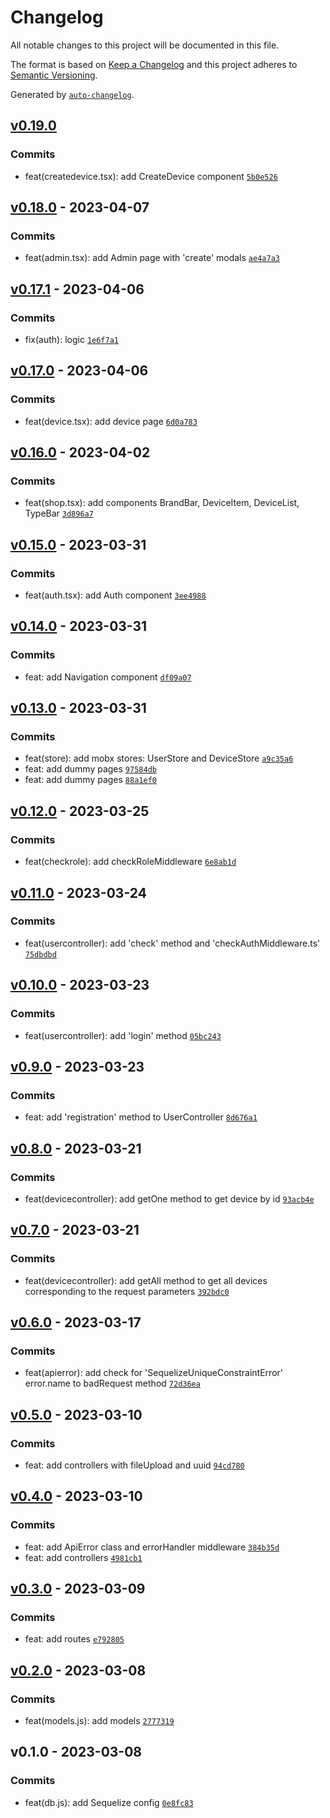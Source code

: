 # Changelog

All notable changes to this project will be documented in this file.

The format is based on [Keep a Changelog](https://keepachangelog.com/en/1.0.0/)
and this project adheres to [Semantic Versioning](https://semver.org/spec/v2.0.0.html).

Generated by [`auto-changelog`](https://github.com/CookPete/auto-changelog).

## [v0.19.0](https://github.com/WhiteDevilMan/ecommerce-pern-stack/compare/v0.18.0...v0.19.0)

### Commits

- feat(createdevice.tsx): add CreateDevice component [`5b0e526`](https://github.com/WhiteDevilMan/ecommerce-pern-stack/commit/5b0e52670a90073d5d4a3a20c8a088266d3dc93c)

## [v0.18.0](https://github.com/WhiteDevilMan/ecommerce-pern-stack/compare/v0.17.1...v0.18.0) - 2023-04-07

### Commits

- feat(admin.tsx): add Admin page with 'create' modals [`ae4a7a3`](https://github.com/WhiteDevilMan/ecommerce-pern-stack/commit/ae4a7a327b2ed57d984df0a3f1c731d57798799e)

## [v0.17.1](https://github.com/WhiteDevilMan/ecommerce-pern-stack/compare/v0.17.0...v0.17.1) - 2023-04-06

### Commits

- fix(auth): logic [`1e6f7a1`](https://github.com/WhiteDevilMan/ecommerce-pern-stack/commit/1e6f7a1ea59efe3073e5dedf03a13917704f2a58)

## [v0.17.0](https://github.com/WhiteDevilMan/ecommerce-pern-stack/compare/v0.16.0...v0.17.0) - 2023-04-06

### Commits

- feat(device.tsx): add device page [`6d0a783`](https://github.com/WhiteDevilMan/ecommerce-pern-stack/commit/6d0a7836349b25f4226f1d5d14aaf1b471ccbc65)

## [v0.16.0](https://github.com/WhiteDevilMan/ecommerce-pern-stack/compare/v0.15.0...v0.16.0) - 2023-04-02

### Commits

- feat(shop.tsx): add components BrandBar, DeviceItem, DeviceList, TypeBar [`3d896a7`](https://github.com/WhiteDevilMan/ecommerce-pern-stack/commit/3d896a753caf3d42f1f96414744e0f4104783eca)

## [v0.15.0](https://github.com/WhiteDevilMan/ecommerce-pern-stack/compare/v0.14.0...v0.15.0) - 2023-03-31

### Commits

- feat(auth.tsx): add Auth component [`3ee4988`](https://github.com/WhiteDevilMan/ecommerce-pern-stack/commit/3ee49883c3a5ce950dac3d64d87b81bd0aa793b7)

## [v0.14.0](https://github.com/WhiteDevilMan/ecommerce-pern-stack/compare/v0.13.0...v0.14.0) - 2023-03-31

### Commits

- feat: add Navigation component [`df09a07`](https://github.com/WhiteDevilMan/ecommerce-pern-stack/commit/df09a0727e59d6343b4f24d837059bafb08e8490)

## [v0.13.0](https://github.com/WhiteDevilMan/ecommerce-pern-stack/compare/v0.12.0...v0.13.0) - 2023-03-31

### Commits

- feat(store): add mobx stores: UserStore and DeviceStore [`a9c35a6`](https://github.com/WhiteDevilMan/ecommerce-pern-stack/commit/a9c35a66270e512067384d8db9fa60be58bf6647)
- feat: add dummy pages [`97584db`](https://github.com/WhiteDevilMan/ecommerce-pern-stack/commit/97584db85f0744556ea5c80d5af718204dc64560)
- feat: add dummy pages [`88a1ef0`](https://github.com/WhiteDevilMan/ecommerce-pern-stack/commit/88a1ef0aa3dbe164992793dcca82a97c5e7f1687)

## [v0.12.0](https://github.com/WhiteDevilMan/ecommerce-pern-stack/compare/v0.11.0...v0.12.0) - 2023-03-25

### Commits

- feat(checkrole): add checkRoleMiddleware [`6e8ab1d`](https://github.com/WhiteDevilMan/ecommerce-pern-stack/commit/6e8ab1dbd357840162a9ad5756e79f1ecfbbe317)

## [v0.11.0](https://github.com/WhiteDevilMan/ecommerce-pern-stack/compare/v0.10.0...v0.11.0) - 2023-03-24

### Commits

- feat(usercontroller): add 'check' method and 'checkAuthMiddleware.ts' [`75dbdbd`](https://github.com/WhiteDevilMan/ecommerce-pern-stack/commit/75dbdbd3345499d95f4570f7b01106f020dc209f)

## [v0.10.0](https://github.com/WhiteDevilMan/ecommerce-pern-stack/compare/v0.9.0...v0.10.0) - 2023-03-23

### Commits

- feat(usercontroller): add 'login' method [`05bc243`](https://github.com/WhiteDevilMan/ecommerce-pern-stack/commit/05bc2431095bfd99fd04c728b0d9ffecc6cee4c0)

## [v0.9.0](https://github.com/WhiteDevilMan/ecommerce-pern-stack/compare/v0.8.0...v0.9.0) - 2023-03-23

### Commits

- feat: add 'registration' method to UserController [`8d676a1`](https://github.com/WhiteDevilMan/ecommerce-pern-stack/commit/8d676a15b514efc4aeef3e88afd494733e968529)

## [v0.8.0](https://github.com/WhiteDevilMan/ecommerce-pern-stack/compare/v0.7.0...v0.8.0) - 2023-03-21

### Commits

- feat(devicecontroller): add getOne method to get device by id [`93acb4e`](https://github.com/WhiteDevilMan/ecommerce-pern-stack/commit/93acb4ef4be4d3215fd81f91babe15beb840c6e0)

## [v0.7.0](https://github.com/WhiteDevilMan/ecommerce-pern-stack/compare/v0.6.0...v0.7.0) - 2023-03-21

### Commits

- feat(devicecontroller): add getAll method to get all devices corresponding to the request parameters [`392bdc0`](https://github.com/WhiteDevilMan/ecommerce-pern-stack/commit/392bdc02f15c94b2944bca61860f80401d3236bf)

## [v0.6.0](https://github.com/WhiteDevilMan/ecommerce-pern-stack/compare/v0.5.0...v0.6.0) - 2023-03-17

### Commits

- feat(apierror): add check for 'SequelizeUniqueConstraintError' error.name to badRequest method [`72d36ea`](https://github.com/WhiteDevilMan/ecommerce-pern-stack/commit/72d36ea8a8118c760a232d7b79179e43fc25c9b4)

## [v0.5.0](https://github.com/WhiteDevilMan/ecommerce-pern-stack/compare/v0.4.0...v0.5.0) - 2023-03-10

### Commits

- feat: add controllers with fileUpload and uuid [`94cd780`](https://github.com/WhiteDevilMan/ecommerce-pern-stack/commit/94cd780b48f7ae47ae3fe3c3d4b0769a5a9c6adf)

## [v0.4.0](https://github.com/WhiteDevilMan/ecommerce-pern-stack/compare/v0.3.0...v0.4.0) - 2023-03-10

### Commits

- feat: add ApiError class and errorHandler middleware [`384b35d`](https://github.com/WhiteDevilMan/ecommerce-pern-stack/commit/384b35dbb2e9b11eb6c6f73e567967d317ed536d)
- feat: add controllers [`4981cb1`](https://github.com/WhiteDevilMan/ecommerce-pern-stack/commit/4981cb1a1e37a74f9418b53e1c62c8eb9bd99ee4)

## [v0.3.0](https://github.com/WhiteDevilMan/ecommerce-pern-stack/compare/v0.2.0...v0.3.0) - 2023-03-09

### Commits

- feat: add routes [`e792805`](https://github.com/WhiteDevilMan/ecommerce-pern-stack/commit/e7928057fd29ae158b54e5a2a109a6fcf8ddc67f)

## [v0.2.0](https://github.com/WhiteDevilMan/ecommerce-pern-stack/compare/v0.1.0...v0.2.0) - 2023-03-08

### Commits

- feat(models.js): add models [`2777319`](https://github.com/WhiteDevilMan/ecommerce-pern-stack/commit/27773195ae9bd0596d51eeb6fa42c2da2d73f0c3)

## v0.1.0 - 2023-03-08

### Commits

- feat(db.js): add Sequelize config [`0e8fc83`](https://github.com/WhiteDevilMan/ecommerce-pern-stack/commit/0e8fc833f10b6dc640fb63a424a491d4c707fa75)
